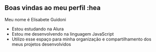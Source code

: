 ## Boas vindas ao meu perfil :hea

Meu nome é Elisabete Guidoni

- Estou estudando na Alura
- Estou me desenvolvendo na linguagem JavaScript
- Utilizo esse espaço para minha organização e compartilhamento dos meus projetos desenvolvidos 
